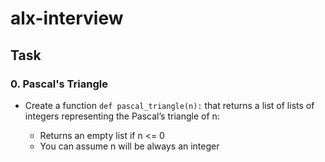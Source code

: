 # alx-interview

## Task

### 0. Pascal's Triangle

- Create a function `def pascal_triangle(n):` that returns a list of lists of integers representing the Pascal’s triangle of n:

  - Returns an empty list if n <= 0
  - You can assume n will be always an integer
